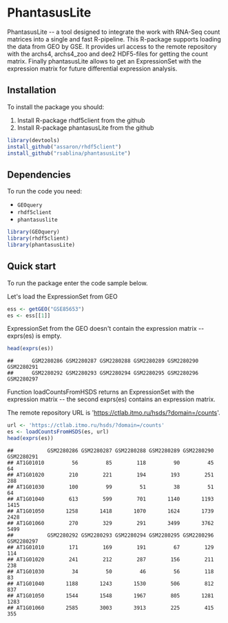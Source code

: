 # PhantasusLite

PhantasusLite -- a tool designed to integrate the work with RNA-Seq count matrices into a single and fast R-pipeline. This R-package supports loading the data from GEO by GSE. It provides url access to the remote repository with the archs4, archs4_zoo and dee2 HDF5-files for getting the count matrix. Finally phantasusLite allows to get an ExpressionSet with the expression matrix for future differential expression analysis.

## Installation

To install the package you should:

1.  Install R-package rhdf5client from the github
2.  Install R-package phantasusLite from the github

``` r
library(devtools)
install_github("assaron/rhdf5client")
install_github("rsablina/phantasusLite")
```

## Dependencies

To run the code you need:

-   `GEOquery`
-   `rhdf5client`
-   `phantasuslite`

``` r
library(GEOquery)
library(rhdf5client)
library(phantasusLite)
```

## Quick start

To run the package enter the code sample below.

Let's load the ExpressionSet from GEO

``` r
ess <- getGEO("GSE85653")
es <- ess[[1]]
```

ExpressionSet from the GEO doesn't contain the expression matrix -- exprs(es) is empty.

``` r
head(exprs(es))
```

```         
##      GSM2280286 GSM2280287 GSM2280288 GSM2280289 GSM2280290 GSM2280291
##      GSM2280292 GSM2280293 GSM2280294 GSM2280295 GSM2280296 GSM2280297
```

Function loadCountsFromHSDS returns an ExpressionSet with the expression matrix -- the second exprs(es) contains an expression matrix.

The remote repository URL is '<https://ctlab.itmo.ru/hsds/?domain=/counts>'.

``` r
url <- 'https://ctlab.itmo.ru/hsds/?domain=/counts'
es <- loadCountsFromHSDS(es, url)
head(exprs(es))
```

```         
##           GSM2280286 GSM2280287 GSM2280288 GSM2280289 GSM2280290 GSM2280291
## AT1G01010         56         85        118         90         45         64
## AT1G01020        210        221        194        193        251        288
## AT1G01030        100         99         51         38         51         64
## AT1G01040        613        599        701       1140       1193       1415
## AT1G01050       1258       1418       1070       1624       1739       2428
## AT1G01060        270        329        291       3499       3762       5499
##           GSM2280292 GSM2280293 GSM2280294 GSM2280295 GSM2280296 GSM2280297
## AT1G01010        171        169        191         67        129        114
## AT1G01020        241        212        287        156        211        238
## AT1G01030         34         50         46         56        118         83
## AT1G01040       1188       1243       1530        506        812        837
## AT1G01050       1544       1548       1967        805       1281       1283
## AT1G01060       2585       3003       3913        225        415        355
```
